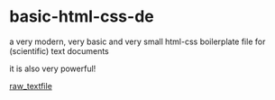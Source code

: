 # basic-html-css-de
a very modern, very basic and very small html-css boilerplate file for (scientific) text documents

it is also very powerful!

[raw_textfile](https://raw.githubusercontent.com/haalven/basic-html-css-de/refs/heads/main/html_template.html)
